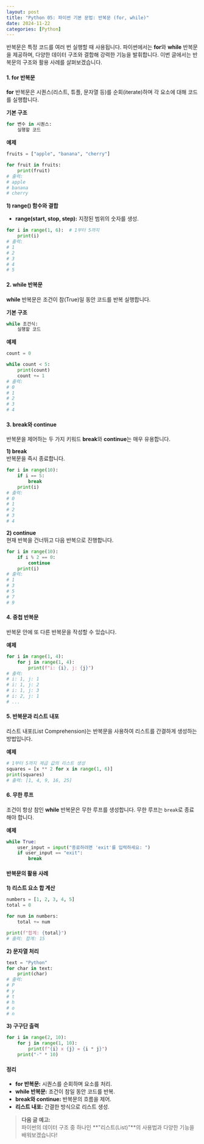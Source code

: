 ```yaml
---
layout: post
title: "Python 05: 파이썬 기본 문법: 반복문 (for, while)"
date: 2024-11-22
categories: [Python] 
---
```



반복문은 특정 코드를 여러 번 실행할 때 사용됩니다. 파이썬에서는 **for**와 **while** 반복문을 제공하며, 다양한 데이터 구조와 결합해 강력한 기능을 발휘합니다. 이번 글에서는 반복문의 구조와 활용 사례를 살펴보겠습니다.


#### 1. for 반복문

**for** 반복문은 시퀀스(리스트, 튜플, 문자열 등)를 순회(iterate)하며 각 요소에 대해 코드를 실행합니다.

**기본 구조**
```python
for 변수 in 시퀀스:
    실행할 코드
```

**예제**
```python
fruits = ["apple", "banana", "cherry"]

for fruit in fruits:
    print(fruit)
# 출력:
# apple
# banana
# cherry
```

**1) range() 함수와 결합**
- **range(start, stop, step):** 지정된 범위의 숫자를 생성.
```python
for i in range(1, 6):  # 1부터 5까지
    print(i)
# 출력:
# 1
# 2
# 3
# 4
# 5
```


#### 2. while 반복문

**while** 반복문은 조건이 참(True)일 동안 코드를 반복 실행합니다.

**기본 구조**
```python
while 조건식:
    실행할 코드
```

**예제**
```python
count = 0

while count < 5:
    print(count)
    count += 1
# 출력:
# 0
# 1
# 2
# 3
# 4
```


#### 3. break와 continue

반복문을 제어하는 두 가지 키워드 **break**와 **continue**는 매우 유용합니다.

**1) break**  
반복문을 즉시 종료합니다.
```python
for i in range(10):
    if i == 5:
        break
    print(i)
# 출력:
# 0
# 1
# 2
# 3
# 4
```

**2) continue**  
현재 반복을 건너뛰고 다음 반복으로 진행합니다.
```python
for i in range(10):
    if i % 2 == 0:
        continue
    print(i)
# 출력:
# 1
# 3
# 5
# 7
# 9
```


#### 4. 중첩 반복문

반복문 안에 또 다른 반복문을 작성할 수 있습니다.

**예제**
```python
for i in range(1, 4):
    for j in range(1, 4):
        print(f"i: {i}, j: {j}")
# 출력:
# i: 1, j: 1
# i: 1, j: 2
# i: 1, j: 3
# i: 2, j: 1
# ...
```


#### 5. 반복문과 리스트 내포

리스트 내포(List Comprehension)는 반복문을 사용하여 리스트를 간결하게 생성하는 방법입니다.

**예제**
```python
# 1부터 5까지 제곱 값의 리스트 생성
squares = [x ** 2 for x in range(1, 6)]
print(squares)
# 출력: [1, 4, 9, 16, 25]
```


#### 6. 무한 루프

조건이 항상 참인 **while** 반복문은 무한 루프를 생성합니다. 무한 루프는 `break`로 종료해야 합니다.

**예제**
```python
while True:
    user_input = input("종료하려면 'exit'를 입력하세요: ")
    if user_input == "exit":
        break
```


#### 반복문의 활용 사례

**1) 리스트 요소 합 계산**
```python
numbers = [1, 2, 3, 4, 5]
total = 0

for num in numbers:
    total += num

print(f"합계: {total}")
# 출력: 합계: 15
```

**2) 문자열 처리**
```python
text = "Python"
for char in text:
    print(char)
# 출력:
# P
# y
# t
# h
# o
# n
```

**3) 구구단 출력**
```python
for i in range(2, 10):
    for j in range(1, 10):
        print(f"{i} x {j} = {i * j}")
    print("-" * 10)
```


#### 정리

- **for 반복문:** 시퀀스를 순회하며 요소를 처리.
- **while 반복문:** 조건이 참일 동안 코드를 반복.
- **break와 continue:** 반복문의 흐름을 제어.
- **리스트 내포:** 간결한 방식으로 리스트 생성.

> **다음 글 예고:**  
> 파이썬의 데이터 구조 중 하나인 **"리스트(List)"**의 사용법과 다양한 기능을 배워보겠습니다!
